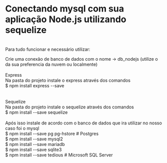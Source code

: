# Conectando mysql com sua aplicação Node.js utilizando sequelize
<br>
Para tudo funcionar e necessário utilizar:

Crie uma conexão de banco de dados com o nome -> db_nodejs
(utilize o da sua preferencia da nuvem ou localmente)
<br><br>
Express
<br>
Na pasta do projeto instale o express através dos comandos
<br>
$ npm install express --save
<br><br><br>
Sequelize
<br>
Na pasta do projeto instale o sequelize através dos comandos
<br>
$ npm install --save sequelize 
 <br><br>
Após isso instale de acordo com o banco de dados que ira utilizar no nosso caso foi o mysql
<br>
$ npm install --save pg pg-hstore # Postgres 
<br>
$ npm install --save mysql2
<br>
$ npm install --save mariadb
<br>
$ npm install --save sqlite3
<br>
$ npm install --save tedious # Microsoft SQL Server
